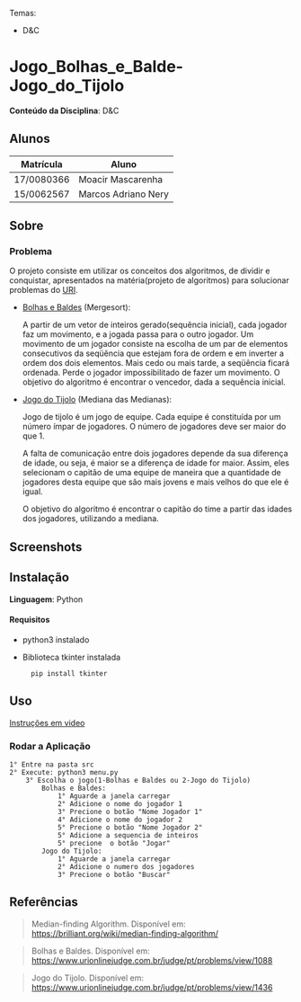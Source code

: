 Temas:
 - D&C
 
# Jogo_Bolhas_e_Balde-Jogo_do_Tijolo

**Conteúdo da Disciplina**: D&C<br>

## Alunos
|Matrícula | Aluno |
| -- | -- |
| 17/0080366  |  Moacir Mascarenha |
| 15/0062567  |  Marcos Adriano Nery |

## Sobre 

### Problema

O projeto consiste em utilizar os conceitos dos algoritmos, de dividir e conquistar, apresentados na matéria(projeto de algoritmos) para solucionar problemas do [URI](www.urionlinejudge.com.br).

- [Bolhas e Baldes](https://www.urionlinejudge.com.br/judge/pt/problems/view/1088) (Mergesort):
    
    A partir de um vetor de inteiros gerado(sequência inicial), cada jogador faz um movimento, e a jogada passa para o outro jogador. Um movimento de um jogador consiste na escolha de um par de elementos consecutivos da seqüência que estejam fora de ordem e em inverter a ordem dos dois elementos. Mais cedo ou mais tarde, a seqüência ficará ordenada. Perde o jogador impossibilitado de fazer um movimento.
    O objetivo do algoritmo é encontrar o vencedor, dada a sequência inicial.

- [Jogo do Tijolo](https://www.urionlinejudge.com.br/judge/pt/problems/view/1436) (Mediana das Medianas):

    Jogo de tijolo é um jogo de equipe. Cada equipe é constituída por um número ímpar de jogadores. O número de jogadores deve ser maior do que 1.
    
    A falta de comunicação entre dois jogadores depende da sua diferença de  idade, ou seja, é maior se a diferença de idade for maior. Assim, eles 
    selecionam o capitão de uma equipe de maneira que a quantidade de jogadores desta equipe que são mais jovens e mais velhos do que ele é igual.

    O objetivo do algoritmo é encontrar o capitão do time a partir das idades dos jogadores, utilizando a mediana.

## Screenshots



## Instalação 
**Linguagem**: Python<br>

#### Requisitos

- python3 instalado
- Biblioteca tkinter instalada
    
        pip install tkinter


## Uso 

[Instruções em video]()


### Rodar a Aplicação

    1° Entre na pasta src
    2° Execute: python3 menu.py
        3° Escolha o jogo(1-Bolhas e Baldes ou 2-Jogo do Tijolo)
            Bolhas e Baldes:
                1° Aguarde a janela carregar
                2° Adicione o nome do jogador 1
                3° Precione o botão "Nome Jogador 1"
                4° Adicione o nome do jogador 2
                5° Precione o botão "Nome Jogador 2"
                5° Adicione a sequencia de inteiros
                5° precione  o botão "Jogar"
            Jogo do Tijolo:
                1° Aguarde a janela carregar
                2° Adicione o numero dos jogadores
                3° Precione o botão "Buscar"
                
                


## Referências


> Median-finding Algorithm. Disponível em: https://brilliant.org/wiki/median-finding-algorithm/

> Bolhas e Baldes. Disponível em: https://www.urionlinejudge.com.br/judge/pt/problems/view/1088

> Jogo do Tijolo. Disponível em: https://www.urionlinejudge.com.br/judge/pt/problems/view/1436


